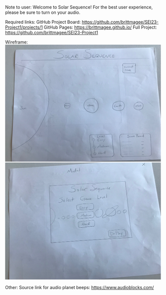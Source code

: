 Note to user: 
Welcome to Solar Sequence! For the best user experience, please be sure to turn on your audio. 

Required links: 
GitHub Project Board: https://github.com/brittmagee/SEI23-Project1/projects/1
GitHub Pages: https://brittmagee.github.io/
Full Project: https://github.com/brittmagee/SEI23-Project1


Wireframe: 
![Wireframe](https://github.com/brittmagee/SEI23-Project1/blob/master/Wireframe/wireframe.jpeg)
![Modal](https://github.com/brittmagee/SEI23-Project1/blob/master/Wireframe/modal.jpeg)

Other: 
Source link for audio planet beeps: https://www.audioblocks.com/ 
